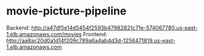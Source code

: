 # movie-picture-pipeline

Backend: http://a47df5e14d5454f2593b47982821c71e-574067780.us-east-1.elb.amazonaws.com/movies
Frontend: http://aa8ac20d0a1d14f209c789a6a4ab4d3d-1256471819.us-east-1.elb.amazonaws.com